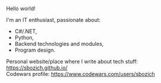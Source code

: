 Hello world!

I'm an IT enthusiast, passionate about:

- C#/.NET,
- Python,
- Backend technologies and modules,
- Program design.

Personal website/place where I write about tech stuff: https://sbozich.github.io/
<br />
Codewars profile: https://www.codewars.com/users/sbozich

